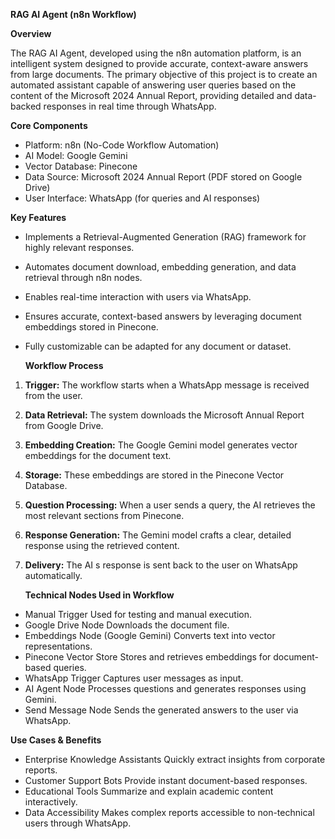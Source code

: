﻿**RAG AI Agent (n8n Workflow)**

**Overview**

The RAG AI Agent, developed using the n8n automation platform, is an intelligent system designed to provide accurate, context-aware answers from large documents. The  primary  objective  of  this  project  is  to  create  an  automated  assistant  capable  of answering  user  queries  based  on  the  content  of  the  Microsoft  2024  Annual  Report, providing detailed and data-backed responses in real time through WhatsApp.

**Core Components**

- Platform: n8n (No-Code Workflow Automation)
- AI Model: Google Gemini 
- Vector Database: Pinecone
- Data Source: Microsoft 2024 Annual Report (PDF stored on Google Drive)
- User Interface: WhatsApp (for queries and AI responses)


**Key Features**

- Implements  a  Retrieval-Augmented  Generation  (RAG)  framework  for  highly  relevant responses.
- Automates document download, embedding generation, and data retrieval through n8n nodes.
- Enables real-time interaction with users via WhatsApp.
- Ensures accurate, context-based answers by leveraging document embeddings stored in Pinecone.
- Fully customizable   can be adapted for any document or dataset.

  **Workflow Process**

1. **Trigger:** The workflow starts when a WhatsApp message is received from the user.
1. **Data Retrieval:** The system downloads the Microsoft Annual Report from Google Drive.
1. **Embedding Creation:** The Google Gemini model generates vector embeddings for the document text.
1. **Storage:** These embeddings are stored in the Pinecone Vector Database.
1. **Question Processing:** When a user sends a query, the AI retrieves the most relevant sections from Pinecone.
6. **Response Generation:** The Gemini model crafts a clear, detailed response using the retrieved content.
6. **Delivery:** The AI s response is sent back to the user on WhatsApp automatically.

   **Technical Nodes Used in Workflow**

- Manual Trigger   Used for testing and manual execution.
- Google Drive Node   Downloads the document file.
- Embeddings Node (Google Gemini)   Converts text into vector representations.
- Pinecone Vector Store   Stores and retrieves embeddings for document-based queries.
- WhatsApp Trigger   Captures user messages as input.
- AI Agent Node   Processes questions and generates responses using Gemini.
- Send Message Node   Sends the generated answers to the user via WhatsApp.

**Use Cases & Benefits**

- Enterprise Knowledge Assistants   Quickly extract insights from corporate reports.
- Customer Support Bots   Provide instant document-based responses.
- Educational Tools   Summarize and explain academic content interactively.
- Data Accessibility   Makes complex reports accessible to non-technical users through WhatsApp.



